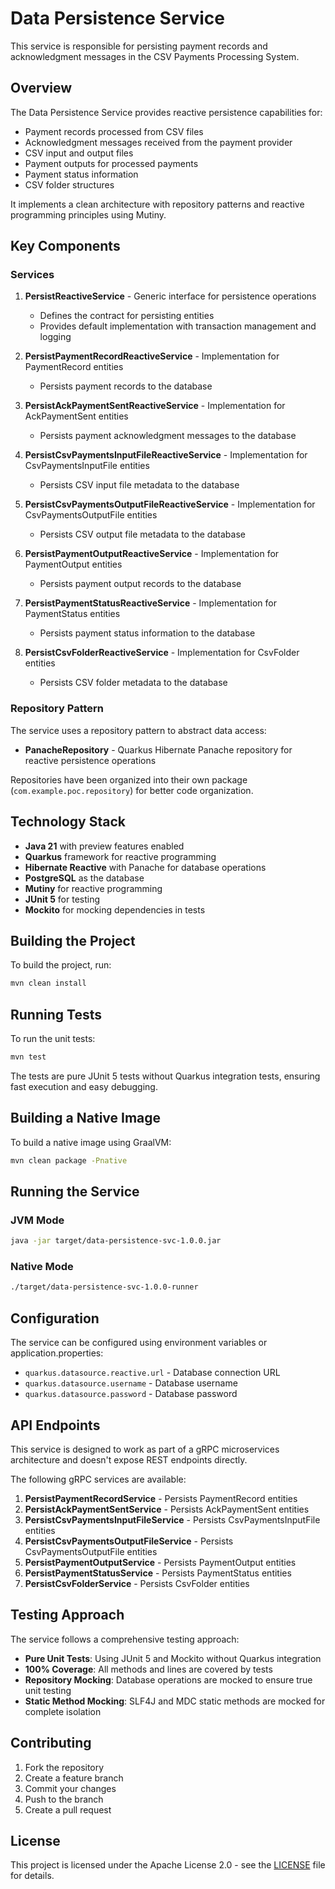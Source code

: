 # Data Persistence Service

This service is responsible for persisting payment records and acknowledgment messages in the CSV Payments Processing System.

## Overview

The Data Persistence Service provides reactive persistence capabilities for:
- Payment records processed from CSV files
- Acknowledgment messages received from the payment provider
- CSV input and output files
- Payment outputs for processed payments
- Payment status information
- CSV folder structures

It implements a clean architecture with repository patterns and reactive programming principles using Mutiny.

## Key Components

### Services

1. **PersistReactiveService<T>** - Generic interface for persistence operations
   - Defines the contract for persisting entities
   - Provides default implementation with transaction management and logging

2. **PersistPaymentRecordReactiveService** - Implementation for PaymentRecord entities
   - Persists payment records to the database

3. **PersistAckPaymentSentReactiveService** - Implementation for AckPaymentSent entities
   - Persists payment acknowledgment messages to the database

4. **PersistCsvPaymentsInputFileReactiveService** - Implementation for CsvPaymentsInputFile entities
   - Persists CSV input file metadata to the database

5. **PersistCsvPaymentsOutputFileReactiveService** - Implementation for CsvPaymentsOutputFile entities
   - Persists CSV output file metadata to the database

6. **PersistPaymentOutputReactiveService** - Implementation for PaymentOutput entities
   - Persists payment output records to the database

7. **PersistPaymentStatusReactiveService** - Implementation for PaymentStatus entities
   - Persists payment status information to the database

8. **PersistCsvFolderReactiveService** - Implementation for CsvFolder entities
   - Persists CSV folder metadata to the database

### Repository Pattern

The service uses a repository pattern to abstract data access:
- **PanacheRepository<T>** - Quarkus Hibernate Panache repository for reactive persistence operations

Repositories have been organized into their own package (`com.example.poc.repository`) for better code organization.

## Technology Stack

- **Java 21** with preview features enabled
- **Quarkus** framework for reactive programming
- **Hibernate Reactive** with Panache for database operations
- **PostgreSQL** as the database
- **Mutiny** for reactive programming
- **JUnit 5** for testing
- **Mockito** for mocking dependencies in tests

## Building the Project

To build the project, run:

```bash
mvn clean install
```

## Running Tests

To run the unit tests:

```bash
mvn test
```

The tests are pure JUnit 5 tests without Quarkus integration tests, ensuring fast execution and easy debugging.

## Building a Native Image

To build a native image using GraalVM:

```bash
mvn clean package -Pnative
```

## Running the Service

### JVM Mode

```bash
java -jar target/data-persistence-svc-1.0.0.jar
```

### Native Mode

```bash
./target/data-persistence-svc-1.0.0-runner
```

## Configuration

The service can be configured using environment variables or application.properties:

- `quarkus.datasource.reactive.url` - Database connection URL
- `quarkus.datasource.username` - Database username
- `quarkus.datasource.password` - Database password

## API Endpoints

This service is designed to work as part of a gRPC microservices architecture and doesn't expose REST endpoints directly.

The following gRPC services are available:

1. **PersistPaymentRecordService** - Persists PaymentRecord entities
2. **PersistAckPaymentSentService** - Persists AckPaymentSent entities
3. **PersistCsvPaymentsInputFileService** - Persists CsvPaymentsInputFile entities
4. **PersistCsvPaymentsOutputFileService** - Persists CsvPaymentsOutputFile entities
5. **PersistPaymentOutputService** - Persists PaymentOutput entities
6. **PersistPaymentStatusService** - Persists PaymentStatus entities
7. **PersistCsvFolderService** - Persists CsvFolder entities

## Testing Approach

The service follows a comprehensive testing approach:
- **Pure Unit Tests**: Using JUnit 5 and Mockito without Quarkus integration
- **100% Coverage**: All methods and lines are covered by tests
- **Repository Mocking**: Database operations are mocked to ensure true unit testing
- **Static Method Mocking**: SLF4J and MDC static methods are mocked for complete isolation

## Contributing

1. Fork the repository
2. Create a feature branch
3. Commit your changes
4. Push to the branch
5. Create a pull request

## License

This project is licensed under the Apache License 2.0 - see the [LICENSE](../LICENSE) file for details.